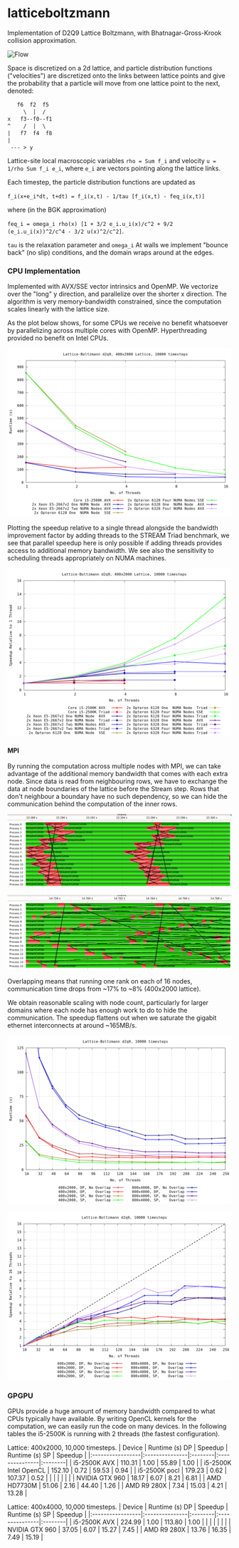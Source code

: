 # latticeboltzmann

Implementation of D2Q9 Lattice Boltzmann, with Bhatnagar-Gross-Krook collision approximation.

![Flow](img/flow.gif)

Space is discretized on a 2d lattice, and particle distribution functions ("velocities") are discretized onto the links between lattice points and give the probability that a particle will move from one lattice point to the next, denoted:

```
   f6  f2  f5
     \  |  /
x   f3--f0--f1
^    /  |  \
|   f7  f4  f8
|
 --- > y
```

Lattice-site local macroscopic variables `rho = Sum f_i` and velocity `u = 1/rho Sum f_i e_i`, where `e_i` are vectors pointing along the lattice links.

Each timestep, the particle distribution functions are updated as

`f_i(x+e_i*dt, t+dt) = f_i(x,t) - 1/tau [f_i(x,t) - feq_i(x,t)]`

where (in the BGK approximation)

`feq_i = omega_i rho(x) [1 + 3/2 e_i.u_i(x)/c^2 + 9/2 (e_i.u_i(x))^2/c^4 - 3/2 u(x)^2/c^2]`.

`tau` is the relaxation parameter and `omega_i` At walls we implement "bounce back" (no slip) conditions, and the domain wraps around at the edges.


### CPU Implementation
Implemented with AVX/SSE vector intrinsics and OpenMP. We vectorize over the "long" y direction, and parallelize over the shorter x direction. The algorithm is very memory-bandwidth constrained, since the computation scales linearly with the lattice size.

As the plot below shows, for some CPUs we receive no benefit whatsoever by parallelizing across multiple cores with OpenMP. Hyperthreading provided no benefit on Intel CPUs.

![Runtime](img/runtimes.png)

Plotting the speedup relative to a single thread alongside the bandwidth improvement factor by adding threads to the STREAM Triad benchmark, we see that parallel speedup here is only possible if adding threads provides access to additional memory bandwidth. We see also the sensitivity to scheduling threads appropriately on NUMA machines.

![Speedup](img/speedup.png)


#### MPI
By running the computation across multiple nodes with MPI, we can take advantage of the additional memory bandwidth that comes with each extra node. Since data is read from neighbouring rows, we have to exchange the data at node boundaries of the lattice before the Stream step. Rows that don't neighbour a boundary have no such dependency, so we can hide the communication behind the computation of the inner rows.

![Communication without overlap](img/comms-no-overlap.png)

![Communication with overlap](img/comms-overlap.png)

Overlapping means that running one rank on each of 16 nodes, communication time drops from ~17% to ~8% (400x2000 lattice).

We obtain reasonable scaling with node count, particularly for larger domains where each node has enough work to do to hide the communication. The speedup flattens out when we saturate the gigabit ethernet interconnects at around ~165MB/s.

![MPI Runtime](img/mpi-runtimes.png)

![MPI Speedup](img/mpi-speedup.png)





### GPGPU
GPUs provide a huge amount of memory bandwidth compared to what CPUs typically have available. By writing OpenCL kernels for the computation, we can easily run the code on many devices. In the following tables the i5-2500K is running with 2 threads (the fastest configuration).

Lattice: 400x2000, 10,000 timesteps.
| Device           | Runtime (s) DP | Speedup | Runtime (s) SP | Speedup |
|:-----------------|:---------------|:--------|:---------------|:--------|
| i5-2500K AVX     | 110.31         | 1.00    | 55.89          | 1.00    |
| i5-2500K Intel OpenCL | 152.10    | 0.72    | 59.53          | 0.94    |
| i5-2500K pocl    | 179.23         | 0.62    | 107.37         | 0.52    |
|                  |                |         |                |         |
| NVIDIA GTX 960   | 18.17          | 6.07    | 8.21           | 6.81    |
| AMD HD7730M      | 51.06          | 2.16    | 44.40          | 1.26    |
| AMD R9 280X      | 7.34           | 15.03   | 4.21           | 13.28   |

Lattice: 400x4000, 10,000 timesteps.
| Device           | Runtime (s) DP | Speedup | Runtime (s) SP | Speedup |
|:-----------------|:---------------|:--------|:---------------|:--------|
| i5-2500K AVX     | 224.99         | 1.00    | 113.80         | 1.00    |
|                  |                |         |                |         |
| NVIDIA GTX 960   | 37.05          | 6.07    | 15.27          | 7.45    |
| AMD R9 280X      | 13.76          | 16.35   | 7.49           | 15.19   |